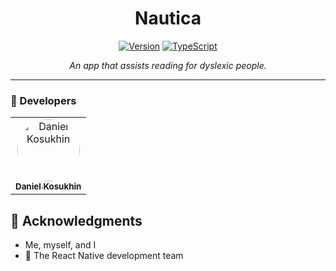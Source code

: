 <div align="center">

# Nautica

[![Version](https://img.shields.io/badge/version-1.0.0--stable-blue)](https://github.com/fishnos/Nautica/releases)
[![TypeScript](https://img.shields.io/badge/TypeScript-%3E%3D3.0.0-blue.svg)](https://react.dev)

*An app that assists reading for dyslexic people.*

</div>

---

### 🔧 Developers
<table>
  <tr>
    <td align="center">
      <a href="https://github.com/fishnos">
        <img src="https://github.com/fishnos.png" width="100px;" style="border-radius: 50%;" alt="Daniel Kosukhin"/><br />
        <sub><b>Daniel Kosukhin</b></sub>
      </a>
      <br/>
      <sub></sub>
    </td>
  </tr>
</table>

## 🙏 Acknowledgments

- Me, myself, and I
- 💛 The React Native development team